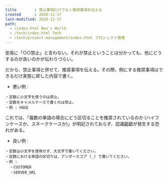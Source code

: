 ```yaml
---
title        : 禁止事項だけでなく推奨事項を伝える
created      : 2020-11-17
last-modified: 2020-11-17
path:
  - /index.html Neo's World
  - /tech/index.html Tech
  - /tech/project-management/index.html プロジェクト管理
---
```


安易に「○○禁止」と言わない。それが禁止ということは分かっても、他にどうするのが良いのかが伝わりづらい。

だから、禁止事項と併せて、推奨事項を伝える。その際、例にする推奨事項はできるだけ実態に即した内容で書く。

- 悪い例 :

```
・定数に小文字を使うのは禁止。
・定数をキャメルケースで書くのは禁止。
・例 : HOGE
```

これでは、「複数の単語の場合にどう区切ることを推奨されているのか (ハイフンケースか、スネークケースか)」が明記されておらず、認識齟齬が発生する恐れがある。

- 良い例 :

```
・定数は小文字を使用せず、大文字で書いてください。
・定数における単語の区切りは、アンダースコア (_) で書いてください。
・例 :
  ・CUSTOMER
  ・SERVER_URL
```
